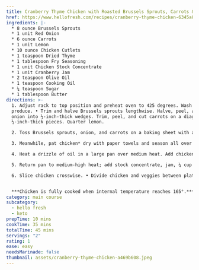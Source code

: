 ```yaml
---
title: Cranberry Thyme Chicken with Roasted Brussels Sprouts, Carrots & Onion
href: https://www.hellofresh.com/recipes/cranberry-thyme-chicken-6345a84d047ec2823e07e1e6
ingredients: |-
  * 8 ounce Brussels Sprouts
  * 1 unit Red Onion
  * 6 ounce Carrots
  * 1 unit Lemon
  * 10 ounce Chicken Cutlets
  * 1 teaspoon Dried Thyme
  * 1 tablespoon Fry Seasoning
  * 1 unit Chicken Stock Concentrate
  * 1 unit Cranberry Jam
  * 2 teaspoon Olive Oil
  * 1 teaspoon Cooking Oil
  * ¼ teaspoon Sugar
  * 1 tablespoon Butter
directions: >-
  1. Adjust rack to top position and preheat oven to 425 degrees. Wash and dry
  produce. • Trim and halve Brussels sprouts lengthwise. Halve, peel, and cut
  onion into ½-inch-thick wedges. Trim, peel, and cut carrots on a diagonal into
  ½-inch-thick pieces. Quarter lemon.

  2. Toss Brussels sprouts, onion, and carrots on a baking sheet with a large drizzle of olive oil, salt, and pepper. • Roast on top rack until golden brown and tender, 20-22 minutes.

  3. Meanwhile, pat chicken* dry with paper towels and season all over with Fry Seasoning, ¼ tsp thyme (½ tsp for 4 servings), salt, and pepper. (You’ll use more thyme later.)

  4. Heat a drizzle of oil in a large pan over medium heat. Add chicken and cook until browned and cooked through, 6-8 minutes per side. TIP: If chicken is on the thicker side, reduce heat to low; cook 2-3 minutes more per side. • Turn off heat; transfer chicken to a cutting board to rest. Wash out pan; let cool 1 minute.

  5. Return pan to medium-high heat; add stock concentrate, jam, ¼ cup water, ¼ tsp thyme, and ¼ tsp sugar (for 4 servings, use ½ cup water, ½ tsp thyme, and ½ tsp sugar). Cook, stirring occasionally, until sauce has thickened, 2-3 minutes. Turn off heat. • Stir in 1 TBSP butter (2 TBSP for 4) and juice from one lemon wedge (juice from two wedges for 4). (TIP: Add another squeeze of lemon juice if desired.) Season with salt and pepper to taste.

  6. Slice chicken crosswise. • Divide chicken and veggies between plates. Drizzle chicken with as much pan sauce as you like. Serve with remaining lemon wedges on the side.


  ***Chicken is fully cooked when internal temperature reaches 165°.***
category: main course
subcategory:
  - hello fresh
  - keto
prepTime: 10 mins
cookTime: 35 mins
totalTime: 45 mins
servings: "2"
rating: 1
ease: easy
needsMarinade: false
thumbnail: assets/cranberry-thyme-chicken-a469b608.jpeg
---
```

